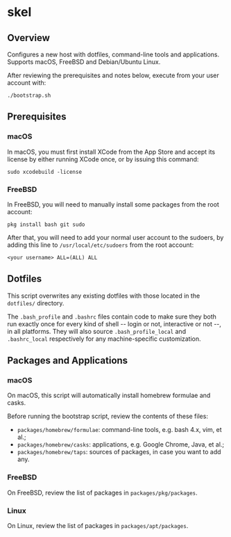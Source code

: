 # skel

## Overview

Configures a new host with dotfiles, command-line tools and applications. Supports macOS, FreeBSD and Debian/Ubuntu Linux.

After reviewing the prerequisites and notes below, execute from your user account with:

    ./bootstrap.sh

## Prerequisites

### macOS

In macOS, you must first install XCode from the App Store and accept its license by either running XCode once, or by issuing this command:

    sudo xcodebuild -license

### FreeBSD

In FreeBSD, you will need to manually install some packages from the root account:

    pkg install bash git sudo

After that, you will need to add your normal user account to the sudoers, by adding this line to `/usr/local/etc/sudoers` from the root account:

    <your username> ALL=(ALL) ALL


## Dotfiles

This script overwrites any existing dotfiles with those located in the `dotfiles/` directory.

The `.bash_profile` and `.bashrc` files contain code to make sure they both run exactly once for every kind of shell -- login or not, interactive or not --, in all platforms. They will also source `.bash_profile_local` and `.bashrc_local` respectively for any machine-specific customization.

## Packages and Applications

### macOS

On macOS, this script will automatically install homebrew formulae and casks. 

Before running the bootstrap script, review the contents of these files:

* `packages/homebrew/formulae`: command-line tools, e.g. bash 4.x, vim, et al.;
* `packages/homebrew/casks`: applications, e.g. Google Chrome, Java, et al.;
* `packages/homebrew/taps`: sources of packages, in case you want to add any.

### FreeBSD

On FreeBSD, review the list of packages in `packages/pkg/packages`.

### Linux

On Linux, review the list of packages in `packages/apt/packages`.

